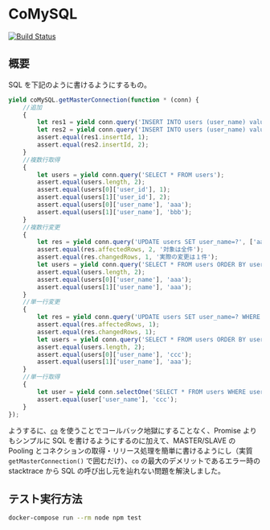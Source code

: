 CoMySQL
=========
[![Build Status](https://travis-ci.org/waterada/co-mysql.svg?branch=master)](https://travis-ci.org/waterada/co-mysql)


概要
------

SQL を下記のように書けるようにするもの。

```js
yield coMySQL.getMasterConnection(function * (conn) {
    //追加
    {
        let res1 = yield conn.query('INSERT INTO users (user_name) values (?)', ['aaa']);
        let res2 = yield conn.query('INSERT INTO users (user_name) values (?)', ['bbb']);
        assert.equal(res1.insertId, 1);
        assert.equal(res2.insertId, 2);
    }
    //複数行取得
    {
        let users = yield conn.query('SELECT * FROM users');
        assert.equal(users.length, 2);
        assert.equal(users[0]['user_id'], 1);
        assert.equal(users[1]['user_id'], 2);
        assert.equal(users[0]['user_name'], 'aaa');
        assert.equal(users[1]['user_name'], 'bbb');
    }
    //複数行変更
    {
        let res = yield conn.query('UPDATE users SET user_name=?', ['aaa']);
        assert.equal(res.affectedRows, 2, '対象は全件');
        assert.equal(res.changedRows, 1, '実際の変更は１件');
        let users = yield conn.query('SELECT * FROM users ORDER BY user_id');
        assert.equal(users.length, 2);
        assert.equal(users[0]['user_name'], 'aaa');
        assert.equal(users[1]['user_name'], 'aaa');
    }
    //単一行変更
    {
        let res = yield conn.query('UPDATE users SET user_name=? WHERE user_id=?', ['ccc', 1]);
        assert.equal(res.affectedRows, 1);
        assert.equal(res.changedRows, 1);
        let users = yield conn.query('SELECT * FROM users ORDER BY user_id');
        assert.equal(users.length, 2);
        assert.equal(users[0]['user_name'], 'ccc');
        assert.equal(users[1]['user_name'], 'aaa');
    }
    //単一行取得
    {
        let user = yield conn.selectOne('SELECT * FROM users WHERE user_id=?', [1]);
        assert.equal(user['user_name'], 'ccc');
    }
});
```

ようするに、[`co`](https://www.npmjs.com/package/co) を使うことでコールバック地獄にすることなく、Promise よりもシンプルに SQL を書けるようにするのに加えて、MASTER/SLAVE の Pooling とコネクションの取得・リリース処理を簡単に書けるようにし（実質 `getMasterConnection()` で囲むだけ）、`co` の最大のデメリットであるエラー時の stacktrace から SQL の呼び出し元を辿れない問題を解決しました。

テスト実行方法
--------------

```sh
docker-compose run --rm node npm test
```
